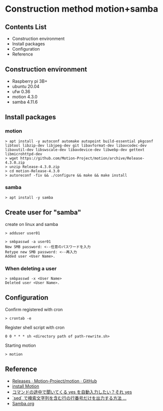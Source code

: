 # Construction method motion+samba

## Contents List

- Construction environment
- Install packages
- Configuration
- Reference

## Construction environment

- Raspberry pi 3B+
- ubuntu 20.04
- ufw 0.36
- motion 4.3.0
- samba 4.11.6

## Install packages

### motion

```
> apt install -y autoconf automake autopoint build-essential pkgconf libtool libzip-dev libjpeg-dev git libavformat-dev libavcodec-dev libavutil-dev libswscale-dev libavdevice-dev libwebp-dev gettext libmicrohttpd-dev
> wget https://github.com/Motion-Project/motion/archive/Release-4.3.0.zip
> unzip Release-4.3.0.zip
> cd motion-Release-4.3.0
> autoreconf -fiv && ./configure && make && make install
```

### samba

```
> apt install -y samba
```

## Create user for "samba"

create on linux and samba

```
> adduser user01
```

```
> smbpasswd -a user01
New SMB password: <--任意のパスワードを入力
Retype new SMB password: <--再入力
Added user <User Name>.
```

### When deleting a user

```
> smbpasswd -x <User Name>
Deleted user <User Name>.
```

## Configuration

Confirm registered with cron

```
> crontab -e
```

Register shell script with cron

```nano
0 0 * * * sh <directory path of path-rewrite.sh>
```

Starting motion

```
> motion
```

## Reference

- [Releases · Motion-Project/motion · GitHub](https://github.com/Motion-Project/motion/releases)
- [install Motion](https://motion-project.github.io/motion_build.html)
- [コマンドの途中で聞いてくる yes を自動入力したい？それ yes](https://www.agent-grow.com/self20percent/2018/08/06/linux-command-auto-yes/)
- [\`sed` で検索文字列を含む行の行番号だけを出力する方法 ...](https://genzouw.com/entry/2019/07/08/084532/1663/)
- [Samba.org](https://www.samba.org/)
